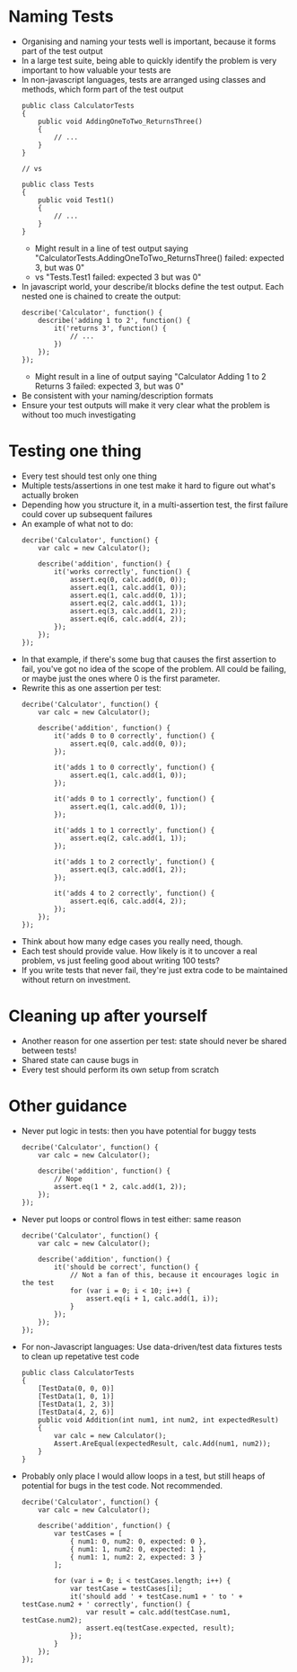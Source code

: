 # Naming Tests
- Organising and naming your tests well is important, because it forms part of the test output
- In a large test suite, being able to quickly identify the problem is very important to how valuable your tests are
- In non-javascript languages, tests are arranged using classes and methods, which form part of the test output
    ```
    public class CalculatorTests
    {
        public void AddingOneToTwo_ReturnsThree()
        {
            // ...
        }
    }

    // vs

    public class Tests
    {
        public void Test1() 
        {
            // ...
        }
    }
    ```
  - Might result in a line of test output saying "CalculatorTests.AddingOneToTwo_ReturnsThree() failed: expected 3, but was 0"
  - vs "Tests.Test1 failed: expected 3 but was  0"
- In javascript world, your describe/it blocks define the test output. Each nested one is chained to create the output:
    ```
    describe('Calculator', function() {
        describe('adding 1 to 2', function() {
            it('returns 3', function() {
                // ...
            })
        });
    });
    ```
  - Might result in a line of output saying "Calculator Adding 1 to 2 Returns 3 failed: expected 3, but was 0"
- Be consistent with your naming/description formats
- Ensure your test outputs will make it very clear what the problem is without too much investigating

# Testing one thing
- Every test should test only one thing
- Multiple tests/assertions in one test make it hard to figure out what's actually broken
- Depending how you structure it, in a multi-assertion test, the first failure could cover up subsequent failures
- An example of what not to do:
    ```
    decribe('Calculator', function() {
        var calc = new Calculator();

        describe('addition', function() {
            it('works correctly', function() {
                assert.eq(0, calc.add(0, 0));
                assert.eq(1, calc.add(1, 0));
                assert.eq(1, calc.add(0, 1));
                assert.eq(2, calc.add(1, 1));
                assert.eq(3, calc.add(1, 2));
                assert.eq(6, calc.add(4, 2));
            });
        });
    });
    ```
- In that example, if there's some bug that causes the first assertion to fail, you've got no idea of the scope of the problem. All could be failing, or maybe just the ones where 0 is the first parameter.
- Rewrite this as one assertion per test:
    ```
    decribe('Calculator', function() {
        var calc = new Calculator();

        describe('addition', function() {
            it('adds 0 to 0 correctly', function() {
                assert.eq(0, calc.add(0, 0));
            });

            it('adds 1 to 0 correctly', function() {
                assert.eq(1, calc.add(1, 0));
            });

            it('adds 0 to 1 correctly', function() {
                assert.eq(1, calc.add(0, 1));
            });

            it('adds 1 to 1 correctly', function() {
                assert.eq(2, calc.add(1, 1));
            });

            it('adds 1 to 2 correctly', function() {
                assert.eq(3, calc.add(1, 2));
            });

            it('adds 4 to 2 correctly', function() {
                assert.eq(6, calc.add(4, 2));
            });
        });
    });
    ```
- Think about how many edge cases you really need, though. 
- Each test should provide value. How likely is it to uncover a real problem, vs just feeling good about writing 100 tests?
- If you write tests that never fail, they're just extra code to be maintained without return on investment.

# Cleaning up after yourself
- Another reason for one assertion per test: state should never be shared between tests!
- Shared state can cause bugs in 
- Every test should perform its own setup from scratch

# Other guidance
- Never put logic in tests: then you have potential for buggy tests
    ```
    decribe('Calculator', function() {
        var calc = new Calculator();

        describe('addition', function() {
            // Nope
            assert.eq(1 * 2, calc.add(1, 2));
        });
    });
    ```
- Never put loops or control flows in test either: same reason
    ```
    decribe('Calculator', function() {
        var calc = new Calculator();

        describe('addition', function() {
            it('should be correct', function() {
                // Not a fan of this, because it encourages logic in the test
                for (var i = 0; i < 10; i++) {
                    assert.eq(i + 1, calc.add(1, i));
                }
            });
        });
    });
    ```
- For non-Javascript languages: Use data-driven/test data fixtures tests to clean up repetative test code
    ```
    public class CalculatorTests
    {
        [TestData(0, 0, 0)]
        [TestData(1, 0, 1)]
        [TestData(1, 2, 3)]
        [TestData(4, 2, 6)]
        public void Addition(int num1, int num2, int expectedResult)
        {
            var calc = new Calculator();
            Assert.AreEqual(expectedResult, calc.Add(num1, num2));
        }
    }
    ```
- Probably only place I would allow loops in a test, but still heaps of potential for bugs in the test code. Not recommended.
    ```
    decribe('Calculator', function() {
        var calc = new Calculator();

        describe('addition', function() {
            var testCases = [
                { num1: 0, num2: 0, expected: 0 },
                { num1: 1, num2: 0, expected: 1 },
                { num1: 1, num2: 2, expected: 3 }
            ];

            for (var i = 0; i < testCases.length; i++) {
                var testCase = testCases[i];
                it('should add ' + testCase.num1 + ' to ' + testCase.num2 + ' correctly', function() {
                    var result = calc.add(testCase.num1, testCase.num2);
                    assert.eq(testCase.expected, result);
                });
            }
        });
    });
    ```
